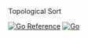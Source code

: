 Topological Sort

[![Go Reference](https://pkg.go.dev/badge/github.com/crhntr/topo.svg)](https://pkg.go.dev/github.com/crhntr/topo)
[![Go](https://github.com/crhntr/topo/actions/workflows/go.yml/badge.svg)](https://github.com/crhntr/topo/actions/workflows/go.yml)
